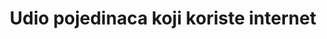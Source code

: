 ---
actual_indicator_available_description: 'Proportion  of  individuals  using  the  Internet,  age  3  and  over'
comments_and_limitations: The  next  CPS  Computer  and  Internet  Use  Supplement  is  scheduled  for  2017-11.
periodicity: Annual  or  biennial
time_period: >-
  The  2015  questionnaire  asked  about  Internet  use  during  the  past  6  months.  Earlier  questionnaires  did  not  specify  a  reference  period.
unit_of_measure: Proportion
disaggregation_geography: National  and  by  state
date_of_national_source_publication: October  2016
title: Udio pojedinaca koji koriste internet
permalink: /17-8-1/
sdg_goal: 17
layout: indicator
indicator: 17.8.1
indicator_variable: prop_indiv_using_internet
graph: longitudinal
graph_type_description: Line  graph
graph_status_notes: Graphed
variable_description: null
variable_notes: null
un_designated_tier: '1'
un_custodial_agency: ITU
target_id: '17.8'
has_metadata: true
goal_meta_link: 'http://unstats.un.org/sdgs/files/metadata-compilation/Metadata-Goal-17.pdf'
goal_meta_link_page: 16
indicator_name: Udio pojedinaca koji koriste internet
actual_indicator_available: Proportion  of  individuals  using  the  Internet
rationale_interpretation: >-
  Internet je postao sve važniji alat za pristup javnim informacijama, koje su osnovno sredstvo za zaštitu temeljnih prava. Broj korisnika  interneta znatno se povećao tijekom proteklog desetljeća, a pristup internetu  promijenio je način na koji ljudi žive, komuniciraju, rade i posluju. Pokrivenost  internetom ključni je pokazatelj kojeg prati službena politika za mjerenje razvoja informacijskog društva te rasta internetskih sadržaja, omogućavajući pristup sve većem broju informacija i usluga. Unatoč rastu usluga i aplikacija, pristup i upotreba informacijskih i komunikacijskih tehnologija (ICT) još uvijek nije dovoljno ravnomjerno raširen, te mnogi ljudi još ne mogu iskoristiti potencijal interneta. Ovaj pokazatelj naglašava važnost korištenja interneta kao faktor razvoja i pomaže u mjerenju digitalne podjele koja će, ako se ne bude ispravno riješila, pogoršati nejednakosti u svim razvojnim područjima. Klasifikacijske varijable kao što su dob, spol, razina obrazovanja ili status zaposlenja mogu pomoći u prepoznavanju digitalne podjele kod pojedinaca koji koriste internet. Te informacije mogu pridonijeti oblikovanju ciljanih politika za prevladavanje istoimenih podjela. Udio pojedinaca koji koriste Internet  je osnovni  pokazatelj, te je kao takav dio temeljne liste pokazatelja za mjerenje razvoja ICT-a koju podržava Statističko povjerenstvo UN. Također je uključen u ITU ICT Development Index te se smatra ključnim mjerilom za međunarodnu usporedbu razvoja ICT-a.

target: >-
  Potpuno operacionalizirati tehnološku banku i znanost, tehnologiju i inovativne mehanizme izgradnje kapaciteta za slabo razvijene zemlje do 2017. godine i poboljšati korištenje informacijskih i komunikacijskih tehnologija.
disaggregation_categories: >-
  Available  by  age  group,  employment  status,  income  (2010  forward),  education,  sex,  race  and  Hispanic  origin,  disability  status  (2009  forward),  metropolitan  status,  and  whether  school-aged  child  in  household
date_metadata_updated: '2017-10-03'
source_agency_staff_name: Jamie  Lewis
source_agency_staff_email: jamie.lewis-owen@census.gov
source_agency_survey_dataset: 'U.S.  Census  Bureau,  Current  Population  Survey  Internet  Use  Supplements'
source_title: null
source_url: >-
  Web  source:  NTIA  Digital  Nation  Data  Explorer  https://www.ntia.doc.gov/data/digital-nation-data-explorer
source_notes: null
international_and_national_references: NA
published: true
graph_title: Proportion  of  US  individuals  using  the  Internet  (age  3  and  over)  
indicator_definition: >-
  Ovaj se pokazatelj definira kao udio pojedinaca koji su u posljednja tri mjeseca koristili internet s bilo kojeg mjesta. Internet je svjetska javna računalna mreža te kao takva omogućava pristup brojnim komunikacijskim uslugama, e-pošti, vijestima, zabavi
us_method_of_computation: >-
  Data  are  derived  from  the  1)  Computer  and  Internet  Use  and  2)  School  Enrollment  and  Internet  Use  Supplements  of  the  Current  Population  Survey  (CPS).  The  Census  Bureau  and  Bureau  of  Labor  Statistics  jointly  sponsor  the  CPS.  The  Census  Bureau  and  National  Center  for  Education  Statistics  jointly  sponsored  the  2003,  2007,  and  2009-2010  supplements.  The  National  Telecommunications  and  Information  Administration  sponsored  the  2011-2013  and  2015  supplements.  Data  are  collected  by  the  Census  Bureau.  Individuals  using  the  Internet:  Persons  age  3  and  over  who  use  the  Internet  from  any  location.  Metadata  sources:  http://www.census.gov/programs-surveys/cps/technical-documentation/complete.html
---